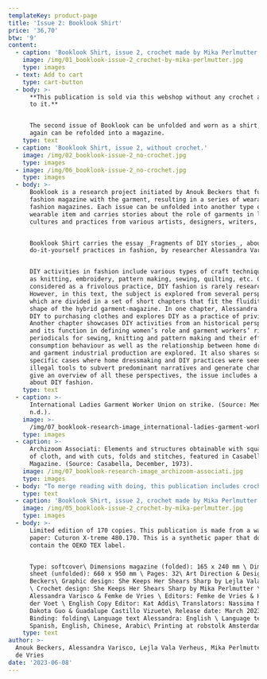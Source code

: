 ```yaml
---
templateKey: product-page
title: 'Issue 2: Booklook Shirt'
price: '36,70'
btw: '9'
content:
  - caption: 'Booklook Shirt, issue 2, crochet made by Mika Perlmutter.'
    image: /img/01_booklook-issue-2_crochet-by-mika-perlmutter.jpg
    type: images
  - text: Add to cart
    type: cart-button
  - body: >-
      **This publication is sold via this webshop without any crochet attached
      to it.** 


      The second issue of Booklook can be unfolded and worn as a shirt, which
      again can be refolded into a magazine.
    type: text
  - caption: 'Booklook Shirt, issue 2, without crochet.'
    image: /img/02_booklook-issue-2_no-crochet.jpg
    type: images
  - image: /img/06_booklook-issue-2_no-crochet.jpg
    type: images
  - body: >-
      Booklook is a research project initiated by Anouk Beckers that fuses the
      fashion magazine with the garment, resulting in a series of wearable
      fashion magazines. Each issue can be unfolded into another type of
      wearable item and carries stories about the role of garments in lives,
      cultures and practices from various artists, designers, writers, thinkers.


      Booklook Shirt carries the essay _Fragments of DIY stories_, about
      do-it-yourself practices in fashion, by researcher Alessandra Varisco.


      DIY activities in fashion include various types of craft techniques such
      as knitting, embroidery, pattern making, sewing, quilting, etc. Often
      considered as a frivolous practice, DIY fashion is rarely researched.
      However, in this text, the subject is explored from several perspectives
      which are divided in a set of short chapters that fit the fluidity of the
      shape of the hybrid garment-magazine. In one chapter, Alessandra compares
      DIY to purchasing clothes and explores DIY as a practice of privilege.
      Another chapter showcases DIY activities from an historical perspective
      and its function in defining women’s role and garment workers’ rights. DIY
      periodicals for sewing, knitting and pattern making and their effect on
      consumption behaviour as well as the relationship between home dressmaking
      and garment industrial production are explored. It also shares some
      specific cases where home dressmaking and DIY practices were seen as
      illegal tools to subvert predominant narratives and generate change. To
      give an overview of all these perspectives, the issue includes a glossary
      about DIY fashion.
    type: text
  - caption: >-
      International Ladies Garment Worker Union on strike. (Source: Medium,
      n.d.).
    image: >-
      /img/07_booklook-research-image_international-ladies-garment-worker-union-on-strike.jpg
    type: images
  - caption: >-
      Archizoom Associati: Elements and structures obtainable with square pieces
      of cloth, and with cuts, folds and stitches, featured in Casabella
      Magazine. (Source: Casabella, December, 1973).
    image: /img/07_booklook-research-image_archizoom-associati.jpg
    type: images
  - body: "To merge reading with doing, this publication includes crochet patterns, developed and designed by SKHSS: Mika Perlmutter & Lejla Vala Verheus. You are invited to use the patterns to modify the design of this garment-magazine through crocheting yourself.\r\n\nThis publication also carries the prologue _Booklook – Wearing is Publishing is Reading_, written by Femke de Vries. This text is published in Arabic, Chinese, English and Spanish."
    type: text
  - caption: 'Booklook Shirt, issue 2, crochet made by Mika Perlmutter.'
    image: /img/05_booklook-issue-2_crochet-by-mika-perlmutter.jpg
    type: images
  - body: >-
      Limited edition of 170 copies. This publication is made from a washable
      paper: Cuturon X-treme 480.170. This is a synthetic paper that doesn’t
      contain the OEKO TEX label.


      Type: softcover\ Dimensions magazine (folded): 165 x 240 mm \ Dimensions
      sheet (unfolded): 660 x 950 mm \ Pages: 32\ Art Direction & Design: Anouk
      Beckers\ Graphic design: She Keeps Her Shears Sharp by Lejla Vala Verheus
      \ Crochet design: She Keeps Her Shears Sharp by Mika Perlmutter \ Text:
      Alessandra Varisco & Femke de Vries \ Editors: Femke de Vries & Hanka van
      der Voet \ English Copy Editor: Kat Addis\ Translators: Nassima Nejjari,
      Dakota Guo & Guadalupe Castillo Vizuete\ Release date: March 2023\
      Binding: folding\ Language text Alessandra: English \ Language text Femke:
      Spanish, English, Chinese, Arabic\ Printing at robstolk Amsterdam.
    type: text
author: >-
  Anouk Beckers, Alessandra Varisco, Lejla Vala Verheus, Mika Perlmutter & Femke
  de Vries
date: '2023-06-08'
---
```


